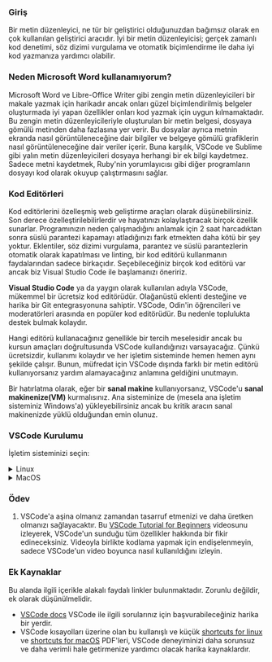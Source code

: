 ### Giriş

Bir metin düzenleyici, ne tür bir geliştirici olduğunuzdan bağımsız olarak en çok kullanılan geliştirici aracıdır. İyi bir metin düzenleyicisi; gerçek zamanlı kod denetimi, söz dizimi vurgulama ve otomatik biçimlendirme ile daha iyi kod yazmanıza yardımcı olabilir.

### Neden Microsoft Word kullanamıyorum?

Microsoft Word ve Libre-Office Writer gibi zengin metin düzenleyicileri bir makale yazmak için harikadır ancak onları güzel biçimlendirilmiş belgeler oluşturmada iyi yapan özellikler onları kod yazmak için uygun kılmamaktadır. Bu zengin metin düzenleyicileriyle oluşturulan bir metin belgesi, dosyaya gömülü metinden daha fazlasına yer verir. Bu dosyalar ayrıca metnin ekranda nasıl görüntüleneceğine dair bilgiler ve belgeye gömülü grafiklerin nasıl görüntüleneceğine dair veriler içerir. Buna karşılık, VSCode ve Sublime gibi yalın metin düzenleyicileri dosyaya herhangi bir ek bilgi kaydetmez. Sadece metni kaydetmek, Ruby'nin yorumlayıcısı gibi diğer programların dosyayı kod olarak okuyup çalıştırmasını sağlar.

### Kod Editörleri

Kod editörlerini özelleşmiş web geliştirme araçları olarak düşünebilirsiniz. Son derece özelleştirilebilirlerdir ve hayatınızı kolaylaştıracak birçok özellik sunarlar. Programınızın neden çalışmadığını anlamak için 2 saat harcadıktan sonra süslü parantezi kapamayı atladığınızı fark etmekten daha kötü bir şey yoktur. Eklentiler, söz dizimi vurgulama, parantez ve süslü parantezlerin otomatik olarak kapatılması ve linting, bir kod editörü kullanmanın faydalarından sadece birkaçıdır. Seçebileceğiniz birçok kod editörü var ancak biz Visual Studio Code ile başlamanızı öneririz.

**Visual Studio Code** ya da yaygın olarak kullanılan adıyla VSCode, mükemmel bir ücretsiz kod editörüdür. Olağanüstü eklenti desteğine ve harika bir Git entegrasyonuna sahiptir. VSCode, Odin'in öğrencileri ve moderatörleri arasında en popüler kod editörüdür. Bu nedenle toplulukta destek bulmak kolaydır.

Hangi editörü kullanacağınız genellikle bir tercih meselesidir ancak bu kursun amaçları doğrultusunda VSCode kullandığınızı varsayacağız. Çünkü ücretsizdir, kullanımı kolaydır ve her işletim sisteminde hemen hemen aynı şekilde çalışır. Bunun, müfredat için VSCode dışında farklı bir metin editörü kullanıyorsanız yardım alamayacağınız anlamına geldiğini unutmayın.

Bir hatırlatma olarak, eğer bir **sanal makine** kullanıyorsanız, VSCode'u **sanal makinenize(VM)** kurmalısınız. Ana sisteminize de (mesela ana işletim sisteminiz Windows'a) yükleyebilirsiniz ancak bu kritik aracın sanal makinenizde yüklü olduğundan emin olunuz.

### VSCode Kurulumu

İşletim sisteminizi seçin:

<details markdown="block">
<summary class="dropDown-header">Linux</summary>

#### 1. Adım: VSCode'u İndirme

   - **Terminali** açın
   - En son **VSCode** `.deb` paketini indirmek için aşağıdaki komutu çalıştırın

~~~bash
wget -O code-latest.deb 'https://code.visualstudio.com/sha/download?build=stable&os=linux-deb-x64'
~~~

#### 2. Adım: VSCode'u Yükleme

   - **VSCode** `.deb` paketini yüklemek için aşağıdaki komutu çalıştırın

~~~bash
sudo apt install ./code-latest.deb
~~~

   - İstenirse, şifrenizi girin

   _(__not__: `N: Download is performed unsandboxed (...)` ile başlayan bir uyarı görebilirsiniz. Bu konuda endişelenmenize gerek yok. [Daha fazla bilgi için bu reddit gönderisini okuyun.](https://www.reddit.com/r/linux4noobs/comments/ux6cwx/comment/i9x2twx/))_

#### 3. Adım: Kurulum dosyasını silme

~~~bash
rm code-latest.deb
~~~

#### 4. Adım: VSCode'u Kullanma
   
VSCode'u iki şekilde başlatabilirsiniz,

   - Uygulamalar menüsünden **Visual Studio Code** öğesine tıklayın
   - **Ya da** terminalden `code` komutunu çalıştırın

~~~bash
code
~~~

</details>

<details markdown="block">
<summary class="dropDown-header">MacOS</summary>

#### 1. Adım: VSCode'u İndirme

   - En son VSCode kurulum .zip dosyasını otomatik olarak indirmek için [bu bağlantıya](https://code.visualstudio.com/sha/download?build=stable&os=darwin-universal) tıklayın.

#### 2. Adım: VSCode'u Yükleme

   - **İndirilenler** klasörünü açın
   - **VSCode-darwin-universal.zip** adlı dosyaya çift tıklayın
   - **Visual Studio Code.app** simgesini **Uygulamalar** klasörü simgesine sürükleyin

#### 3. Adım: Kurulum dosyasını silme

   - **Finder'ı** açın
   - **İndirilenler** klasörüne gidin
   - **VSCode-darwin-universal.zip** adlı dosyayı çöp sepetine taşıyın

#### 4. Adım: VSCode'u Kullanma

   - **Uygulamalar** klasörüne gidin
   - **Visual Studio Code'a** çift tıklayın

</details>

### Ödev

<div class="lesson-content__panel" markdown="1">

  1. VSCode'a aşina olmanız zamandan tasarruf etmenizi ve daha üretken olmanızı sağlayacaktır. Bu [VSCode Tutorial for Beginners](https://youtu.be/ORrELERGIHs?t=103) videosunu izleyerek, VSCode'un sunduğu tüm özellikler hakkında bir fikir edineceksiniz. Videoyla birlikte kodlama yapmak için endişelenmeyin, sadece VSCode'un video boyunca nasıl kullanıldığını izleyin.
</div>

### Ek Kaynaklar

Bu alanda ilgili içerikle alakalı faydalı linkler bulunmaktadır. Zorunlu değildir, ek olarak düşünülmelidir.

* [VSCode docs](https://code.visualstudio.com/docs) VSCode ile ilgili sorularınız için başvurabileceğiniz harika bir yerdir.
* VSCode kısayolları üzerine olan bu kullanışlı ve küçük [shortcuts for linux](https://go.microsoft.com/fwlink/?linkid=832144) ve [shortcuts for macOS](https://go.microsoft.com/fwlink/?linkid=832143) PDF'leri, VSCode deneyiminizi daha sorunsuz ve daha verimli hale getirmenize yardımcı olacak harika kaynaklardır.
